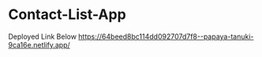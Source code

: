 # Contact-List-App
Deployed Link Below
https://64beed8bc114dd092707d7f8--papaya-tanuki-9ca16e.netlify.app/
